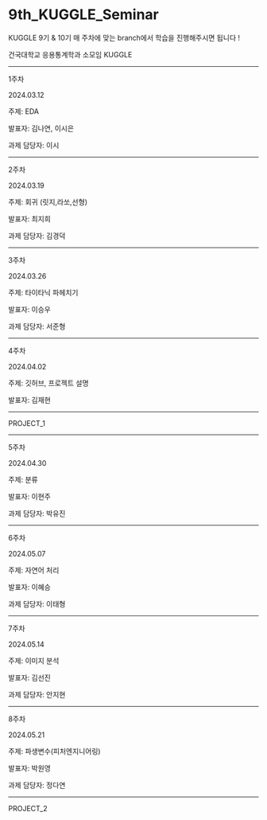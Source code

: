 # 9th_KUGGLE_Seminar
KUGGLE 9기 &amp; 10기
매 주차에 맞는 branch에서 학습을 진행해주시면 됩니다 !


건국대학교 응용통계학과 소모임 KUGGLE

***

1주차

2024.03.12

주제: EDA 

발표자: 김나연, 이시은

과제 담당자: 이시

***

2주차

2024.03.19 

주제: 회귀 (릿지,라쏘,선형)

발표자: 최지희

과제 담당자: 김경덕

***

3주차

2024.03.26 

주제: 타이타닉 파헤치기

발표자: 이승우

과제 담당자: 서준형

***

4주차

2024.04.02 

주제: 깃허브, 프로젝트 설명 

발표자: 김재현

***

PROJECT_1

***

5주차

2024.04.30 

주제: 분류 

발표자: 이현주

과제 담당자: 박유진

***

6주차

2024.05.07 

주제: 자연어 처리 

발표자: 이혜승

과제 담당자: 이태형

***

7주차

2024.05.14 

주제: 이미지 분석 

발표자: 김선진

과제 담당자: 안지현 

***

8주차

2024.05.21 

주제: 파생변수(피처엔지니어링)

발표자: 박원영

과제 담당자: 정다연

***

PROJECT_2

